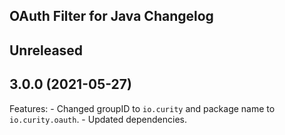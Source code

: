## OAuth Filter for Java Changelog

## Unreleased

## 3.0.0 (2021-05-27)

Features:
    - Changed groupID to `io.curity` and package name to `io.curity.oauth`.
    - Updated dependencies.
